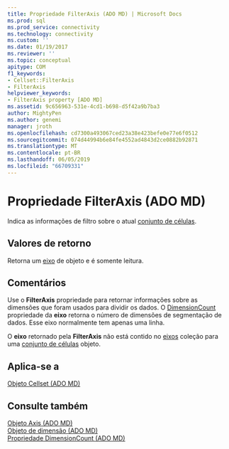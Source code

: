 ```yaml
---
title: Propriedade FilterAxis (ADO MD) | Microsoft Docs
ms.prod: sql
ms.prod_service: connectivity
ms.technology: connectivity
ms.custom: ''
ms.date: 01/19/2017
ms.reviewer: ''
ms.topic: conceptual
apitype: COM
f1_keywords:
- Cellset::FilterAxis
- FilterAxis
helpviewer_keywords:
- FilterAxis property [ADO MD]
ms.assetid: 9c656963-531e-4cd1-b698-d5f42a9b7ba3
author: MightyPen
ms.author: genemi
manager: jroth
ms.openlocfilehash: cd7300a493067ced23a38e423befe0e77e6f0512
ms.sourcegitcommit: 074d44994b6e84fe4552ad4843d2ce0882b92871
ms.translationtype: MT
ms.contentlocale: pt-BR
ms.lasthandoff: 06/05/2019
ms.locfileid: "66709331"
---
```

# <a name="filteraxis-property-ado-md"></a>Propriedade FilterAxis (ADO MD)
Indica as informações de filtro sobre o atual [conjunto de células](../../../ado/reference/ado-md-api/cellset-object-ado-md.md).  
  
## <a name="return-values"></a>Valores de retorno  
 Retorna um [eixo](../../../ado/reference/ado-md-api/axis-object-ado-md.md) de objeto e é somente leitura.  
  
## <a name="remarks"></a>Comentários  
 Use o **FilterAxis** propriedade para retornar informações sobre as dimensões que foram usados para dividir os dados. O [DimensionCount](../../../ado/reference/ado-md-api/dimensioncount-property-ado-md.md) propriedade da **eixo** retorna o número de dimensões de segmentação de dados. Esse eixo normalmente tem apenas uma linha.  
  
 O **eixo** retornado pela **FilterAxis** não está contido no [eixos](../../../ado/reference/ado-md-api/axes-collection-ado-md.md) coleção para uma [conjunto de células](../../../ado/reference/ado-md-api/cellset-object-ado-md.md) objeto.  
  
## <a name="applies-to"></a>Aplica-se a  
 [Objeto Cellset (ADO MD)](../../../ado/reference/ado-md-api/cellset-object-ado-md.md)  
  
## <a name="see-also"></a>Consulte também  
 [Objeto Axis (ADO MD)](../../../ado/reference/ado-md-api/axis-object-ado-md.md)   
 [Objeto de dimensão (ADO MD)](../../../ado/reference/ado-md-api/dimension-object-ado-md.md)   
 [Propriedade DimensionCount (ADO MD)](../../../ado/reference/ado-md-api/dimensioncount-property-ado-md.md)
